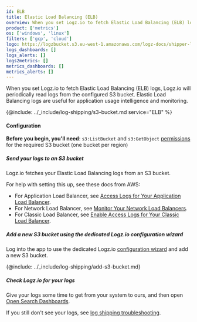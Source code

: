 ```yaml
---
id: ELB
title: Elastic Load Balancing (ELB)
overview: When you set Logz.io to fetch Elastic Load Balancing (ELB) logs, Logz.io will periodically read logs from the configured S3 bucket. Elastic Load Balancing logs are useful for application usage intelligence and monitoring.
product: ['metrics']
os: ['windows', 'linux']
filters: ['gcp', 'cloud']
logo: https://logzbucket.s3.eu-west-1.amazonaws.com/logz-docs/shipper-logos/aws-elb.svg
logs_dashboards: []
logs_alerts: []
logs2metrics: []
metrics_dashboards: []
metrics_alerts: []
---
```




When you set Logz.io to fetch Elastic Load Balancing (ELB) logs, Logz.io will periodically read logs from the configured S3 bucket. Elastic Load Balancing logs are useful for application usage intelligence and monitoring.

{@include: ../_include/log-shipping/s3-bucket.md service="ELB" %}

#### Configuration

**Before you begin, you'll need**:
`s3:ListBucket` and `s3:GetObject` [permissions](https://docs.logz.io/user-guide/give-aws-access-with-iam-roles/) for the required S3 bucket (one bucket per region)

 

##### Send your logs to an S3 bucket

Logz.io fetches your Elastic Load Balancing logs from an S3 bucket.

For help with setting this up, see these docs from AWS:

* For Application Load Balancer,
  see [Access Logs for Your Application Load Balancer](https://docs.aws.amazon.com/elasticloadbalancing/latest/application/load-balancer-access-logs.html).
* For Network Load Balancer,
  see [Monitor Your Network Load Balancers](https://docs.aws.amazon.com/elasticloadbalancing/latest/network/load-balancer-monitoring.html).
* For Classic Load Balancer,
  see [Enable Access Logs for Your Classic Load Balancer](https://docs.aws.amazon.com/elasticloadbalancing/latest/classic/enable-access-logs.html).



##### Add a new S3 bucket using the dedicated Logz.io configuration wizard

Log into the app to use the dedicated Logz.io [configuration wizard](https://app.logz.io/#/dashboard/send-your-data/log-sources/elastic-load-balancing) and add a new S3 bucket.


<!-- logzio-inject:aws:elb -->

{@include: ../_include/log-shipping/add-s3-bucket.md}


##### Check Logz.io for your logs

Give your logs some time to get from your system to ours, and then open [Open Search Dashboards](https://app.logz.io/#/dashboard/osd).

If you still don't see your logs, see [log shipping troubleshooting]({{site.baseurl}}/user-guide/log-shipping/log-shipping-troubleshooting.html).

 
